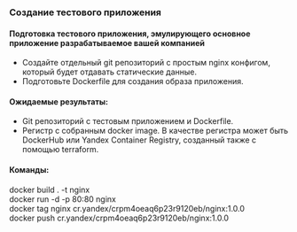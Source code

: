 ### Создание тестового приложения
#### Подготовка тестового приложения, эмулирующего основное приложение разрабатываемое вашей компанией
* Создайте отдельный git репозиторий с простым nginx конфигом, который будет отдавать статические данные.
* Подготовьте Dockerfile для создания образа приложения.

#### Ожидаемые результаты:
* Git репозиторий с тестовым приложением и Dockerfile.
* Регистр с собранным docker image. В качестве регистра может быть DockerHub или Yandex Container Registry, созданный также с помощью terraform.

#### Команды:
docker build . -t nginx
<br>docker run -d -p 80:80 nginx
<br>docker tag nginx cr.yandex/crpm4oeaq6p23r9120eb/nginx:1.0.0
<br>docker push cr.yandex/crpm4oeaq6p23r9120eb/nginx:1.0.0
